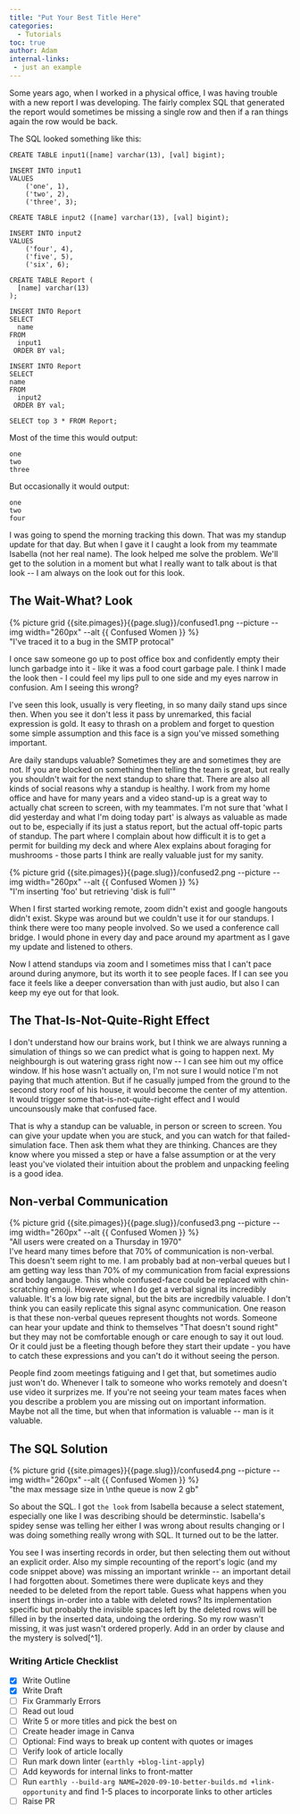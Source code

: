 ```yaml
---
title: "Put Your Best Title Here"
categories:
  - Tutorials
toc: true
author: Adam
internal-links:
 - just an example
---
```


Some years ago, when I worked in a physical office, I was having trouble with a new report I was developing. The fairly complex SQL that generated the report would sometimes be missing a single row and then if a ran things again the row would be back.

The SQL looked something like this:
```
CREATE TABLE input1([name] varchar(13), [val] bigint);

INSERT INTO input1
VALUES
    ('one', 1),
    ('two', 2),
    ('three', 3);

CREATE TABLE input2 ([name] varchar(13), [val] bigint);

INSERT INTO input2
VALUES
    ('four', 4),
    ('five', 5),
    ('six', 6);

CREATE TABLE Report (
  [name] varchar(13)
);

INSERT INTO Report
SELECT
  name
FROM
  input1 
 ORDER BY val;
 
INSERT INTO Report
SELECT
name
FROM
  input2 
 ORDER BY val;

SELECT top 3 * FROM Report;
```
Most of the time this would output: 

```
one
two
three
```

But occasionally it would output:
```
one
two
four
```

I was going to spend the morning tracking this down. That was my standup update for that day. But when I gave it I caught a look from my teammate Isabella (not her real name). The look helped me solve the problem. We'll get to the solution in a moment but what I really want to talk about is that look --  I am always on the look out for this look.

## The Wait-What? Look

<div class="align-right">
 {% picture grid {{site.pimages}}{{page.slug}}/confused1.png  --picture --img width="260px" --alt {{ Confused Women }} %}
<figcaption>"I've traced it to a bug in the SMTP protocal"</figcaption>
</div>

I once saw someone go up to post office box and confidently empty their lunch garbadge into it - like it was a food court garbage pale. I think I made the look then - I could feel my lips pull to one side and my eyes narrow in confusion. Am I seeing this wrong? 

I've seen this look, usually is very fleeting, in so many daily stand ups since then. When you see it don't less it pass by unremarked, this facial expression is gold. It easy to thrash on a problem and forget to question some simple assumption and this face is a sign you've missed something important.

Are daily standups valuable?  Sometimes they are and sometimes they are not.  If you are blocked on something then telling the team is great, but really you shouldn't wait for the next standup to share that. There are also all kinds of social reasons why a standup is healthy. I work from my home office and have for many years and a video stand-up is a great way to actually chat screen to screen, with my teammates. I'm not sure that 'what I did yesterday and what I'm doing today part' is always as valuable as made out to be, especially if its just a status report, but the actual off-topic parts of standup. The part where I complain about how difficult it is to get a permit for building my deck and where Alex explains about foraging for mushrooms - those parts I think are really valuable just for my sanity.

<div class="align-left">
 {% picture grid {{site.pimages}}{{page.slug}}/confused2.png  --picture --img width="260px" --alt {{ Confused Women }} %}
<figcaption>"I'm inserting 'foo' but retrieving 'disk is full'"</figcaption>
</div>

When I first started working remote, zoom didn't exist and google hangouts didn't exist. Skype was around but we couldn't use it for our standups. I think there were too many people involved.  So we used a conference call bridge.  I would phone in every day and pace around my apartment as I gave my update and listened to others. 

Now I attend standups via zoom and I sometimes miss that I can't pace around during anymore, but its worth it to see people faces.  If I can see you face it feels like a deeper conversation than with just audio, but also I can keep my eye out for that look.

## The That-Is-Not-Quite-Right Effect

I don't understand how our brains work, but I think we are always running a simulation of things so we can predict what is going to happen next. My neighbourgh is out watering grass right now -- I can see him out my office window. If his hose wasn't actually on, I'm not sure I would notice I'm not paying that much attention. But if he casually jumped from the ground to the second story roof of his house, it would become the center of my attention. It would trigger some that-is-not-quite-right effect and I would uncounsously make that confused face.

That is why a standup can be valuable, in person or screen to screen. You can give your update when you are stuck, and you can watch for that failed-simulation face. Then ask them what they are thinking. Chances are they know where you missed a step or have a false assumption or at the very least you've violated their intuition about the problem and unpacking feeling is a good idea.

## Non-verbal Communication

<div class="align-right">
 {% picture grid {{site.pimages}}{{page.slug}}/confused3.png  --picture --img width="260px" --alt {{ Confused Women }} %}
<figcaption>"All users were created on a Thursday in 1970"</figcaption>
</div>
I've heard many times before that 70% of communication is non-verbal. This doesn't seem right to me. I am probably bad at non-verbal queues but I am getting way less than 70% of my communication from facial expressions and body langauge. This whole confused-face could be replaced with chin-scratching emoji. However, when I do get a verbal signal its incredibly valuable. It's a low big rate signal, but the bits are incredbily valuable.  I don't think you can easily replicate this signal async communication. One reason is that these non-verbal queues represent thoughts not words. Someone can hear your update and think to themselves "That doesn't sound right" but they may not be comfortable enough or care enough to say it out loud. Or it could just be a fleeting though before they start their update - you have to catch these expressions and you can't do it without seeing the person.  

People find zoom meetings fatiguing and I get that, but sometimes audio just won't do. Whenever I talk to someone who works remotely and doesn't use video it surprizes me. If you're not seeing your team mates faces when you describe a problem you are missing out on important information.  Maybe not all the time, but when that information is valuable -- man is it valuable.


## The SQL Solution

<div class="align-left">
 {% picture grid {{site.pimages}}{{page.slug}}/confused4.png  --picture --img width="260px" --alt {{ Confused Women }} %}
<figcaption>"the max message size in \nthe queue is now 2 gb"</figcaption>
</div>

So about the SQL. I got `the look` from Isabella because a select statement, especially one like I was describing should be determinstic. Isabella's spidey sense was telling her either I was wrong about results changing or I was doing something really wrong with SQL.  It turned out to be the latter.  

You see I was inserting records in order, but then selecting them out without an explicit order. Also my simple recounting of the report's logic (and my code snippet above) was missing an important wrinkle -- an important detail I had forgotten about. Sometimes there were duplicate keys and they needed to be deleted from the report table. Guess what happens when you insert things in-order into a table with deleted rows? Its implementation specific but probably the invisible spaces left by the deleted rows will be filled in by the inserted data, undoing the ordering. So my row wasn't missing, it was just wasn't ordered properly.  Add in an order by clause and the mystery is solved[^1].

### Writing Article Checklist

- [x] Write Outline
- [x] Write Draft
- [ ] Fix Grammarly Errors
- [ ] Read out loud
- [ ] Write 5 or more titles and pick the best on
- [ ] Create header image in Canva
- [ ] Optional: Find ways to break up content with quotes or images
- [ ] Verify look of article locally
- [ ] Run mark down linter (`earthly +blog-lint-apply`)
- [ ] Add keywords for internal links to front-matter
- [ ] Run `earthly --build-arg NAME=2020-09-10-better-builds.md +link-opportunity` and find 1-5 places to incorporate links to other articles
- [ ] Raise PR